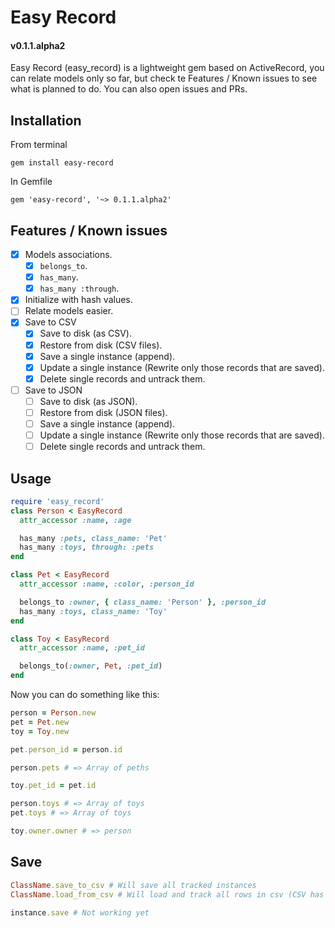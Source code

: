 # Easy Record

#### v0.1.1.alpha2

Easy Record (easy_record) is a lightweight gem based on ActiveRecord, you can relate models only so
far, but check te Features / Known issues to see what is planned to do. You can also open issues and
PRs.

## Installation

From terminal

`gem install easy-record`

In Gemfile

`gem 'easy-record', '~> 0.1.1.alpha2'`

## Features / Known issues

- [x] Models associations.
  - [x] `belongs_to`.
  - [x] `has_many`.
  - [x] `has_many :through`.
- [x] Initialize with hash values.
- [ ] Relate models easier.
- [x] Save to CSV
  - [x] Save to disk (as CSV).
  - [x] Restore from disk (CSV files).
  - [x] Save a single instance (append).
  - [x] Update a single instance (Rewrite only those records that are saved).
  - [x] Delete single records and untrack them.
- [ ] Save to JSON
  - [ ] Save to disk (as JSON).
  - [ ] Restore from disk (JSON files).
  - [ ] Save a single instance (append).
  - [ ] Update a single instance (Rewrite only those records that are saved).
  - [ ] Delete single records and untrack them.

## Usage

```ruby
require 'easy_record'
class Person < EasyRecord
  attr_accessor :name, :age

  has_many :pets, class_name: 'Pet'
  has_many :toys, through: :pets
end

class Pet < EasyRecord
  attr_accessor :name, :color, :person_id

  belongs_to :owner, { class_name: 'Person' }, :person_id
  has_many :toys, class_name: 'Toy'
end

class Toy < EasyRecord
  attr_accessor :name, :pet_id

  belongs_to(:owner, Pet, :pet_id)
end
```

Now you can do something like this:

```ruby
person = Person.new
pet = Pet.new
toy = Toy.new

pet.person_id = person.id

person.pets # => Array of peths

toy.pet_id = pet.id

person.toys # => Array of toys
pet.toys # => Array of toys

toy.owner.owner # => person
```

## Save

```ruby
ClassName.save_to_csv # Will save all tracked instances
ClassName.load_from_csv # Will load and track all rows in csv (CSV has headers)

instance.save # Not working yet
```
